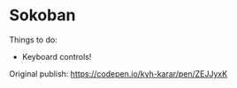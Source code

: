 # Sokoban

Things to do:
* Keyboard controls!

Original publish:
https://codepen.io/kyh-karar/pen/ZEJJyxK
